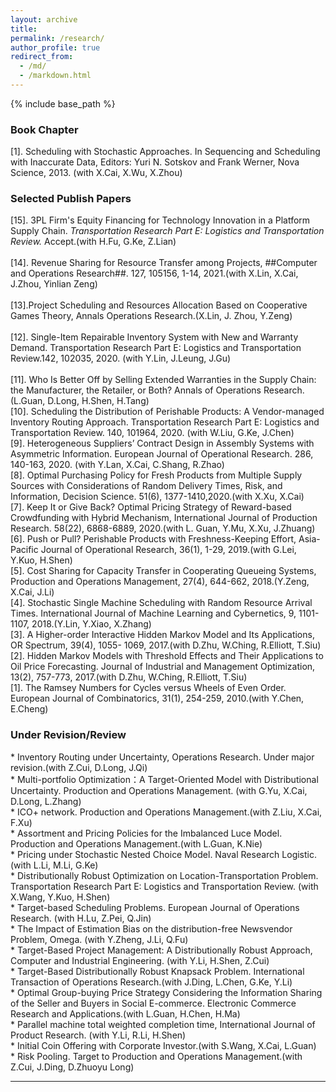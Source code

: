 ```yaml
---
layout: archive
title: 
permalink: /research/
author_profile: true
redirect_from:
  - /md/
  - /markdown.html
---
```


{% include base_path %}

### Book Chapter
[1].	Scheduling with Stochastic Approaches. In Sequencing and Scheduling with Inaccurate Data, Editors: Yuri N. Sotskov and Frank Werner, Nova Science, 2013. (with X.Cai, X.Wu, X.Zhou)<br/>

### Selected Publish Papers
[15]. 3PL Firm's Equity Financing for Technology Innovation in a Platform Supply Chain. *Transportation Research Part E: Logistics and Transportation Review.* Accept.(with H.Fu, G.Ke, Z.Lian)<br/><br/>
[14]. Revenue Sharing for Resource Transfer among Projects, ##Computer and Operations Research##. 127, 105156, 1-14, 2021.(with X.Lin, X.Cai, J.Zhou, Yinlian Zeng)<br/><br/>
[13].Project Scheduling and Resources Allocation Based on Cooperative Games Theory, Annals Operations Research.(X.Lin, J. Zhou, Y.Zeng)<br/><br/>
[12]. Single-Item Repairable Inventory System with New and Warranty Demand. Transportation Research Part E: Logistics and Transportation Review.142, 102035, 2020. (with Y.Lin, J.Leung, J.Gu)<br/><br/>
[11]. Who Is Better Off by Selling Extended Warranties in the Supply Chain: the Manufacturer, the Retailer, or Both? Annals of Operations Research.(L.Guan, D.Long, H.Shen, H.Tang)<br/>
[10]. Scheduling the Distribution of Perishable Products: A Vendor-managed Inventory Routing Approach. Transportation Research Part E: Logistics and Transportation Review. 140, 101964, 2020. (with W.Liu, G.Ke, J.Chen)<br/>
[9]. Heterogeneous Suppliers’ Contract Design in Assembly Systems with Asymmetric Information. European Journal of Operational Research. 286, 140-163, 2020. (with Y.Lan, X.Cai, C.Shang, R.Zhao)<br/>
[8]. Optimal Purchasing Policy for Fresh Products from Multiple Supply Sources with Considerations of Random Delivery Times, Risk, and Information, Decision Science. 51(6), 1377-1410,2020.(with X.Xu, X.Cai)<br/>
[7]. Keep It or Give Back? Optimal Pricing Strategy of Reward-based Crowdfunding with Hybrid Mechanism, International Journal of Production Research. 58(22), 6868-6889, 2020.(with L. Guan, Y.Mu, X.Xu, J.Zhuang)<br/>
[6]. Push or Pull? Perishable Products with Freshness-Keeping Effort, Asia-Pacific Journal of Operational Research, 36(1), 1-29, 2019.(with G.Lei, Y.Kuo, H.Shen)<br/>
[5]. Cost Sharing for Capacity Transfer in Cooperating Queueing Systems, Production and Operations Management, 27(4), 644-662, 2018.(Y.Zeng, X.Cai, J.Li)<br/>
[4]. Stochastic Single Machine Scheduling with Random Resource Arrival Times. International Journal of Machine Learning and Cybernetics, 9, 1101-1107, 2018.(Y.Lin, Y.Xiao, X.Zhang)<br/>
[3]. A Higher-order Interactive Hidden Markov Model and Its Applications, OR Spectrum, 39(4), 1055- 1069, 2017.(with D.Zhu, W.Ching, R.Elliott, T.Siu)<br/>
[2]. Hidden Markov Models with Threshold Effects and Their Applications to Oil Price Forecasting. Journal of Industrial and Management Optimization, 13(2), 757-773, 2017.(with D.Zhu, W.Ching, R.Elliott, T.Siu)<br/>
[1]. The Ramsey Numbers for Cycles versus Wheels of Even Order. European Journal of Combinatorics, 31(1), 254-259, 2010.(with Y.Chen, E.Cheng)<br/>

### Under Revision/Review
\*	Inventory Routing under Uncertainty, Operations Research. Under major revision.(with Z.Cui, D.Long, J.Qi)<br/>
\*	Multi-portfolio Optimization：A Target-Oriented Model with Distributional Uncertainty. Production and Operations Management. (with G.Yu, X.Cai, D.Long, L.Zhang) <br/>
\*	ICO+ network. Production and Operations Management.(with Z.Liu, X.Cai, F.Xu) <br/>
\*	Assortment and Pricing Policies for the Imbalanced Luce Model. Production and Operations Management.(with L.Guan, K.Nie)<br/>
\*	Pricing under Stochastic Nested Choice Model. Naval Research Logistic. (with L.Li, M.Li, G.Ke)<br/>
\*	Distributionally Robust Optimization on Location-Transportation Problem. Transportation Research Part E: Logistics and Transportation Review. (with X.Wang, Y.Kuo, H.Shen)<br/>
\*	Target-based Scheduling Problems. European Journal of Operations Research. (with H.Lu, Z.Pei, Q.Jin)<br/>
\*	The Impact of Estimation Bias on the distribution-free Newsvendor Problem, Omega. (with Y.Zheng, J.Li, Q.Fu)<br/>
\*	Target-Based Project Management: A Distributionally Robust Approach, Computer and Industrial Engineering. (with Y.Li, H.Shen, Z.Cui)<br/>
\*	Target-Based Distributionally Robust Knapsack Problem. International Transaction of Operations Research.(with J.Ding, L.Chen, G.Ke, Y.Li)<br/>
\*	Optimal Group-buying Price Strategy Considering the Information Sharing of the Seller and Buyers in Social E-commerce. Electronic Commerce Research and Applications.(with L.Guan, H.Chen, H.Ma)<br/>
\*	Parallel machine total weighted completion time, International Journal of Product Research. (with Y.Li, R.Li, H.Shen)<br/>
\*	Initial Coin Offering with Corporate Investor.(with S.Wang, X.Cai, L.Guan)<br/>
\*  Risk Pooling. Target to Production and Operations Management.(with Z.Cui, J.Ding, D.Zhuoyu Long)<br/>






-----

